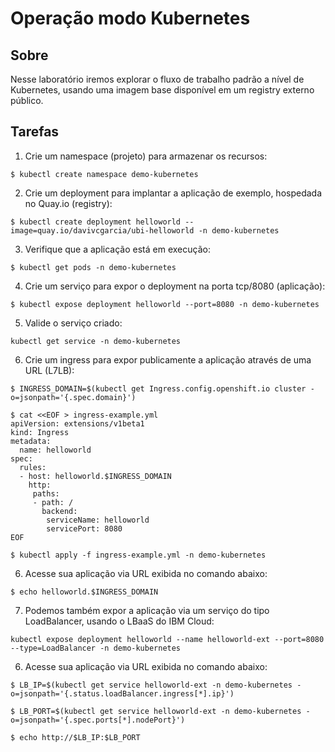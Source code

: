 # Operação modo Kubernetes

## Sobre

Nesse laboratório iremos explorar o fluxo de trabalho padrão a nível de Kubernetes, usando uma imagem base disponível em um registry externo público.

## Tarefas

1. Crie um namespace (projeto) para armazenar os recursos:

```
$ kubectl create namespace demo-kubernetes
```

2. Crie um deployment para implantar a aplicação de exemplo, hospedada no Quay.io (registry):

```
$ kubectl create deployment helloworld --image=quay.io/davivcgarcia/ubi-helloworld -n demo-kubernetes
```

3. Verifique que a aplicação está em execução:

```
$ kubectl get pods -n demo-kubernetes
```

4. Crie um serviço para expor o deployment na porta tcp/8080 (aplicação):

```
$ kubectl expose deployment helloworld --port=8080 -n demo-kubernetes
```

5. Valide o serviço criado:

```
kubectl get service -n demo-kubernetes
```

6. Crie um ingress para expor publicamente a aplicação através de uma URL (L7LB):

```
$ INGRESS_DOMAIN=$(kubectl get Ingress.config.openshift.io cluster -o=jsonpath='{.spec.domain}')
```
```
$ cat <<EOF > ingress-example.yml
apiVersion: extensions/v1beta1
kind: Ingress
metadata:
  name: helloworld
spec:
  rules:
  - host: helloworld.$INGRESS_DOMAIN
    http:
     paths:
     - path: /
       backend:
        serviceName: helloworld
        servicePort: 8080
EOF
```

```
$ kubectl apply -f ingress-example.yml -n demo-kubernetes
```

6. Acesse sua aplicação via URL exibida no comando abaixo:

```
$ echo helloworld.$INGRESS_DOMAIN
```

7. Podemos também expor a aplicação via um serviço do tipo LoadBalancer, usando o LBaaS do IBM Cloud:

```
kubectl expose deployment helloworld --name helloworld-ext --port=8080 --type=LoadBalancer -n demo-kubernetes
```

6. Acesse sua aplicação via URL exibida no comando abaixo:

```
$ LB_IP=$(kubectl get service helloworld-ext -n demo-kubernetes -o=jsonpath='{.status.loadBalancer.ingress[*].ip}')
```

```
$ LB_PORT=$(kubectl get service helloworld-ext -n demo-kubernetes -o=jsonpath='{.spec.ports[*].nodePort}')
```

```
$ echo http://$LB_IP:$LB_PORT
```
